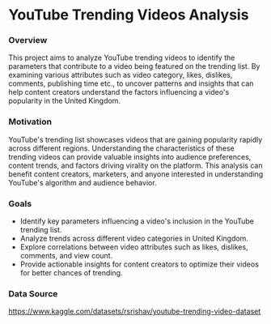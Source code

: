 # YouTube Trending Videos Analysis

### Overview
This project aims to analyze YouTube trending videos to identify the parameters that contribute to a video being featured on the trending list. By examining various attributes such as video category, likes, dislikes, comments, publishing time etc., to uncover patterns and insights that can help content creators understand the factors influencing a video's popularity in the United Kingdom.

### Motivation
YouTube's trending list showcases videos that are gaining popularity rapidly across different regions. Understanding the characteristics of these trending videos can provide valuable insights into audience preferences, content trends, and factors driving virality on the platform. This analysis can benefit content creators, marketers, and anyone interested in understanding YouTube's algorithm and audience behavior.

### Goals
* Identify key parameters influencing a video's inclusion in the YouTube trending list.
* Analyze trends across different video categories in United Kingdom.
* Explore correlations between video attributes such as likes, dislikes, comments, and view count.
* Provide actionable insights for content creators to optimize their videos for better chances of trending.

### Data Source
https://www.kaggle.com/datasets/rsrishav/youtube-trending-video-dataset




